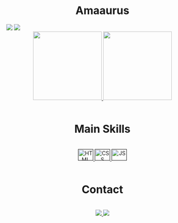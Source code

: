 <h1 align="center">Amaaurus</h1>
<img src="https://media2.giphy.com/media/bJ4TVNYNUympPgcpem/giphy.gif?cid=6c09b952diixl1o3tsubc4yhxbzx2p6v2azhffhli5o13023&ep=v1_internal_gif_by_id&rid=giphy.gif&ct=g"/>
<img src="https://www.google.com/imgres?imgurl=https%3A%2F%2Ftryhackme-images.s3.amazonaws.com%2Fuser-avatars%2Fef2e578dbcb8657062f4d11997f9e2c7.gif&tbnid=t6f6IoEbn-JSfM&vet=1&imgrefurl=https%3A%2F%2Ftryhackme.com%2Fr%2Fp%2Fwhoiskumaratul&docid=EwHMTgq5NOjgHM&w=500&h=283&source=sh%2Fx%2Fim%2Fm1%2F2&kgs=2f7d7bddf4e6b52f&shem=abme%2Ctrie](https://media4.giphy.com/media/xTka034bGJ8H7wH1io/giphy.gif?cid=6c09b952tele0gcscp14pad5ibylwyw201wcoef6kvg5q4jw&ep=v1_internal_gif_by_id&rid=giphy.gif&ct=g)"/>
<div align="center">
  <a href="https://github.com/Amaaurus">
    <img height="180em" src="https://github-readme-stats.vercel.app/api?username=Amaaurus&show_icons=false&theme=chartreuse-dark&include_all_commits=true&count_private=true"/>
    <img height="180em" href="" src="https://github-readme-stats.vercel.app/api/top-langs/?username=Amaaurus&langs_count=16&theme=chartreuse-dark"/>
  </a>
</div>
</br>
<div align="center">
<h1>Main Skills</h1>
</br>
  <a href=""><img alt="HTML" height="30em" width="40em" src="https://devicon-website.vercel.app/api/html5/original.svg"/> 
<img alt="CSS" height="30em" width="40em" src="https://devicon-website.vercel.app/api/css3/original.svg"/> 
<img alt="JS" height="30em" width="40em" src="https://devicon-website.vercel.app/api/javascript/plain.svg"/> 
  </a>
</div>
</br>
<div align="center">
<h1>Contact</h1>
</br>
<a target="_blank" alt="amaaurus@proton.me" href=""><img class="margem" target="_blank" margin="0px 10px 0px 10px" src="https://img.shields.io/badge/ProtonMail-8B89CC?style=for-the-badge&logo=protonmail&logoColor=white"/>
</a>
<a target="_blank" href="https://www.instagram.com/amaaurus/"><img margin="0px 10px 0px 10px" target="_blank" src="https://img.shields.io/badge/Instagram-E4405F?style=for-the-badge&logo=instagram&logoColor=white"/>
</a>
</div>
